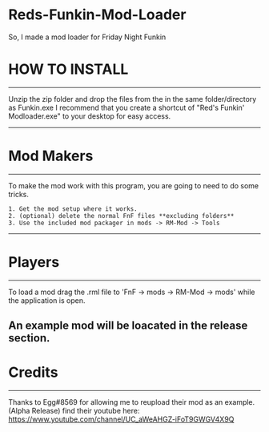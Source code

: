 # Reds-Funkin-Mod-Loader
So, I made a mod loader for Friday Night Funkin

# HOW TO INSTALL
--------------
Unzip the zip folder and drop the files from the in the same folder/directory as Funkin.exe
I recommend that you create a shortcut of "Red's Funkin' Modloader.exe" to your desktop for easy access.

--------------
# Mod Makers
--------------
To make the mod work with this program, you are going to need to do some tricks.

	1. Get the mod setup where it works.
	2. (optional) delete the normal FnF files **excluding folders**
	3. Use the included mod packager in mods -> RM-Mod -> Tools
--------------
# Players
--------------
To load a mod drag the .rml file to 'FnF -> mods -> RM-Mod -> mods' while the application is open.

An example mod will be loacated in the release section.
--------------
# Credits
--------------
Thanks to Egg#8569 for allowing me to reupload their mod as an example. (Alpha Release)
find their youtube here: https://www.youtube.com/channel/UC_aWeAHGZ-iFoT9GWGV4X9Q
